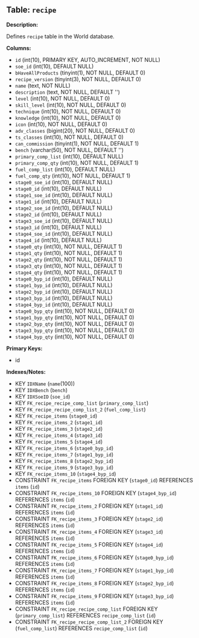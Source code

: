 ## Table: `recipe`

**Description:**

Defines `recipe` table in the World database.

**Columns:**
- `id` (int(10), PRIMARY KEY, AUTO_INCREMENT, NOT NULL)
- `soe_id` (int(10), DEFAULT NULL)
- `bHaveAllProducts` (tinyint(1), NOT NULL, DEFAULT 0)
- `recipe_version` (tinyint(3), NOT NULL, DEFAULT 0)
- `name` (text, NOT NULL)
- `description` (text, NOT NULL, DEFAULT '')
- `level` (int(10), NOT NULL, DEFAULT 0)
- `skill_level` (int(10), NOT NULL, DEFAULT 0)
- `technique` (int(10), NOT NULL, DEFAULT 0)
- `knowledge` (int(10), NOT NULL, DEFAULT 0)
- `icon` (int(10), NOT NULL, DEFAULT 0)
- `adv_classes` (bigint(20), NOT NULL, DEFAULT 0)
- `ts_classes` (int(10), NOT NULL, DEFAULT 0)
- `can_commission` (tinyint(1), NOT NULL, DEFAULT 1)
- `bench` (varchar(50), NOT NULL, DEFAULT '')
- `primary_comp_list` (int(10), DEFAULT NULL)
- `primary_comp_qty` (int(10), NOT NULL, DEFAULT 1)
- `fuel_comp_list` (int(10), DEFAULT NULL)
- `fuel_comp_qty` (int(10), NOT NULL, DEFAULT 1)
- `stage0_soe_id` (int(10), DEFAULT NULL)
- `stage0_id` (int(10), DEFAULT NULL)
- `stage1_soe_id` (int(10), DEFAULT NULL)
- `stage1_id` (int(10), DEFAULT NULL)
- `stage2_soe_id` (int(10), DEFAULT NULL)
- `stage2_id` (int(10), DEFAULT NULL)
- `stage3_soe_id` (int(10), DEFAULT NULL)
- `stage3_id` (int(10), DEFAULT NULL)
- `stage4_soe_id` (int(10), DEFAULT NULL)
- `stage4_id` (int(10), DEFAULT NULL)
- `stage0_qty` (int(10), NOT NULL, DEFAULT 1)
- `stage1_qty` (int(10), NOT NULL, DEFAULT 1)
- `stage2_qty` (int(10), NOT NULL, DEFAULT 1)
- `stage3_qty` (int(10), NOT NULL, DEFAULT 1)
- `stage4_qty` (int(10), NOT NULL, DEFAULT 1)
- `stage0_byp_id` (int(10), DEFAULT NULL)
- `stage1_byp_id` (int(10), DEFAULT NULL)
- `stage2_byp_id` (int(10), DEFAULT NULL)
- `stage3_byp_id` (int(10), DEFAULT NULL)
- `stage4_byp_id` (int(10), DEFAULT NULL)
- `stage0_byp_qty` (int(10), NOT NULL, DEFAULT 0)
- `stage1_byp_qty` (int(10), NOT NULL, DEFAULT 0)
- `stage2_byp_qty` (int(10), NOT NULL, DEFAULT 0)
- `stage3_byp_qty` (int(10), NOT NULL, DEFAULT 0)
- `stage4_byp_qty` (int(10), NOT NULL, DEFAULT 0)

**Primary Keys:**
- id

**Indexes/Notes:**
- KEY `IDXName` (`name`(100))
- KEY `IDXBench` (`bench`)
- KEY `IDXSoeID` (`soe_id`)
- KEY `FK_recipe_recipe_comp_list` (`primary_comp_list`)
- KEY `FK_recipe_recipe_comp_list_2` (`fuel_comp_list`)
- KEY `FK_recipe_items` (`stage0_id`)
- KEY `FK_recipe_items_2` (`stage1_id`)
- KEY `FK_recipe_items_3` (`stage2_id`)
- KEY `FK_recipe_items_4` (`stage3_id`)
- KEY `FK_recipe_items_5` (`stage4_id`)
- KEY `FK_recipe_items_6` (`stage0_byp_id`)
- KEY `FK_recipe_items_7` (`stage1_byp_id`)
- KEY `FK_recipe_items_8` (`stage2_byp_id`)
- KEY `FK_recipe_items_9` (`stage3_byp_id`)
- KEY `FK_recipe_items_10` (`stage4_byp_id`)
- CONSTRAINT `FK_recipe_items` FOREIGN KEY (`stage0_id`) REFERENCES `items` (`id`)
- CONSTRAINT `FK_recipe_items_10` FOREIGN KEY (`stage4_byp_id`) REFERENCES `items` (`id`)
- CONSTRAINT `FK_recipe_items_2` FOREIGN KEY (`stage1_id`) REFERENCES `items` (`id`)
- CONSTRAINT `FK_recipe_items_3` FOREIGN KEY (`stage2_id`) REFERENCES `items` (`id`)
- CONSTRAINT `FK_recipe_items_4` FOREIGN KEY (`stage3_id`) REFERENCES `items` (`id`)
- CONSTRAINT `FK_recipe_items_5` FOREIGN KEY (`stage4_id`) REFERENCES `items` (`id`)
- CONSTRAINT `FK_recipe_items_6` FOREIGN KEY (`stage0_byp_id`) REFERENCES `items` (`id`)
- CONSTRAINT `FK_recipe_items_7` FOREIGN KEY (`stage1_byp_id`) REFERENCES `items` (`id`)
- CONSTRAINT `FK_recipe_items_8` FOREIGN KEY (`stage2_byp_id`) REFERENCES `items` (`id`)
- CONSTRAINT `FK_recipe_items_9` FOREIGN KEY (`stage3_byp_id`) REFERENCES `items` (`id`)
- CONSTRAINT `FK_recipe_recipe_comp_list` FOREIGN KEY (`primary_comp_list`) REFERENCES `recipe_comp_list` (`id`)
- CONSTRAINT `FK_recipe_recipe_comp_list_2` FOREIGN KEY (`fuel_comp_list`) REFERENCES `recipe_comp_list` (`id`)